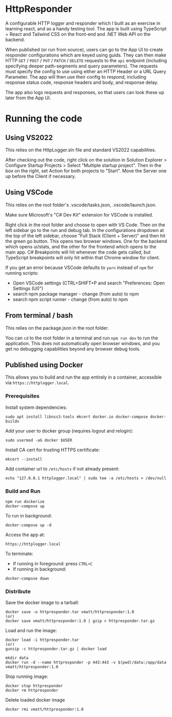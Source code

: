 # HttpResponder
A configurable HTTP logger and responder which I built as an exercise in learning react, and as a handy testing tool. The app is built using TypeScript + React and Tailwind CSS on the front-end and .NET Web API on the backend. 

When published (or run from source), users can go to the App UI to create responder configurations which are keyed using guids. They can then make HTTP `GET` / `POST` / `PUT` / `PATCH` / `DELETE` requests to the `api` endpoint (including specifying deeper path-segments and query parameters). The requests must specify the config to use using either an HTTP Header or a URL Query Parameter. The app will then use their config to respond, including response status code, response headers and body, and response delay. 

The app also logs requests and responses, so that users can look these up later from the App UI.



# Running the code

## Using VS2022
This relies on the HttpLogger.sln file and standard VS2022 capabilities.

After checking out the code, right click on the solution in Solution Explorer > Configure Startup Projects > Select "Multiple startup project".
Then in the box on the right, set Action for both projects to "Start". Move the Server one up before the Client if necessary.


## Using VSCode
This relies on the root folder's .vscode/tasks.json, .vscode/launch.json.

Make sure Microsoft's "C# Dev Kit" extension for VSCode is installed.

Right click in the root folder and choose to open with VS Code. Then on the left sidebar go to the run and debug tab.
In the configurations dropdown at the top of the left sidebar, choose "Full Stack (Client + Server)" and then hit the green go button.
This opens two browser windows. One for the backend which opens ui/stats, and the other for the frontend which opens to the main app.
C# Breakpoints will hit whenever the code gets called, but TypeScript breakpoints will only hit within that Chrome window for client.

If you get an error because VSCode defaults to `yarn` instead of `npm` for running scripts:
* Open VSCode settings (CTRL+SHIFT+P and search "Preferences: Open Settings (UI)")
* search npm package manager - change (from auto) to npm
* search npm script runner - change (from auto) to npm


## From terminal / bash
This relies on the package.json in the root folder.

You can `cd` to the root folder in a terminal and run `npm run dev` to run the application.
This does not automatically open browser windows, and you get no debugging capabilities beyond any browser debug tools.


## Published using Docker

This allows you to build and run the app entirely in a container, accessible via `https://httplogger.local`.

### Prerequisites

Install system dependencies:

```
sudo apt install libnss3-tools mkcert docker.io docker-compose docker-buildx
```

Add your user to docker group (requires logout and relogin):

```
sudo usermod -aG docker $USER
```

Install CA cert for trusting HTTPS certificate:

```
mkcert --install
```

Add container url to `/etc/hosts` if not already present:

```
echo "127.0.0.1 httplogger.local" | sudo tee -a /etc/hosts > /dev/null
```

### Build and Run

```
npm run dockerize
docker-compose up
```

To run in background:

```
docker-compose up -d
```

Access the app at:

```
https://httplogger.local
```

To terminate:

- If running in foreground: press `CTRL+C`
- If running in background:

```
docker-compose down
```

### Distribute

Save the docker image to a tarball:
```
docker save -o httpresponder.tar vmatt/httpresponder:1.0
(or)
docker save vmatt/httpresponder:1.0 | gzip > httpresponder.tar.gz
```
Load and run the image:
```
docker load -i httpresponder.tar
(or)
gunzip -c httpresponder.tar.gz | docker load

mkdir data
docker run -d --name httpresponder -p 443:443 -v $(pwd)/data:/app/data vmatt/httpresponder:1.0
```
Stop running image:
```
docker stop httpresponder
docker rm httpresponder
```
Delete loaded docker image
```
docker rmi vmatt/httpresponder:1.0
```
